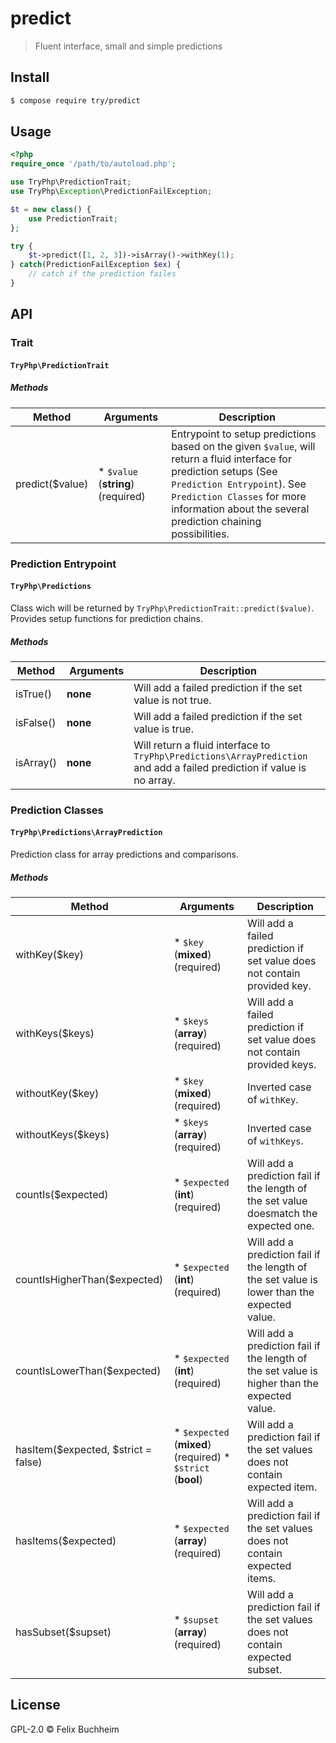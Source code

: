 # predict

> Fluent interface, small and simple predictions

## Install

```bash
$ compose require try/predict
```

## Usage

```php
<?php
require_once '/path/to/autoload.php';

use TryPhp\PredictionTrait;
use TryPhp\Exception\PredictionFailException;

$t = new class() {
	use PredictionTrait;
};

try {
	$t->predict([1, 2, 3])->isArray()->withKey(1);
} catch(PredictionFailException $ex) {
	// catch if the prediction failes
}
```

## API

### Trait

#### `TryPhp\PredictionTrait`

##### Methods

| Method | Arguments | Description | 
|---|---|---|
| predict($value) | * `$value` (**string**)(required) | Entrypoint to setup predictions based on the given `$value`, will return a fluid interface for prediction setups (See `Prediction Entrypoint`). See `Prediction Classes` for more information about the several prediction chaining possibilities. |


### Prediction Entrypoint

#### `TryPhp\Predictions`

Class wich will be returned by `TryPhp\PredictionTrait::predict($value)`. Provides setup functions for prediction chains.

##### Methods

| Method | Arguments | Description | 
|---|---|---|
| isTrue() | **none** | Will add a failed prediction if the set value is not true. |
| isFalse() | **none** | Will add a failed prediction if the set value is true. |
| isArray() | **none** | Will return a fluid interface to `TryPhp\Predictions\ArrayPrediction` and add a failed prediction if value is no array. |

### Prediction Classes

#### `TryPhp\Predictions\ArrayPrediction` 

Prediction class for array predictions and comparisons.

##### Methods

| Method | Arguments | Description | 
|---|---|---|
| withKey($key) | * `$key` (**mixed**)(required) | Will add a failed prediction if set value does not contain provided key. |
| withKeys($keys) | * `$keys` (**array**)(required) | Will add a failed prediction if set value does not contain provided keys. |
| withoutKey($key) | * `$key` (**mixed**)(required) | Inverted case of `withKey`. |
| withoutKeys($keys) | * `$keys` (**array**)(required) | Inverted case of `withKeys`. |
| countIs($expected) | * `$expected` (**int**)(required) | Will add a prediction fail if the length of the set value doesmatch the expected one. |
| countIsHigherThan($expected) | * `$expected` (**int**)(required) | Will add a prediction fail if the length of the set value is lower than the expected value. |
| countIsLowerThan($expected) | * `$expected` (**int**)(required) | Will add a prediction fail if the length of the set value is higher than the expected value. |
| hasItem($expected, $strict = false) | * `$expected` (**mixed**)(required) * `$strict` (**bool**) | Will add a prediction fail if the set values does not contain expected item. |
| hasItems($expected) | * `$expected` (**array**)(required) | Will add a prediction fail if the set values does not contain expected items. |
| hasSubset($supset) | * `$supset` (**array**)(required) | Will add a prediction fail if the set values does not contain expected subset. |

## License

GPL-2.0 © Felix Buchheim